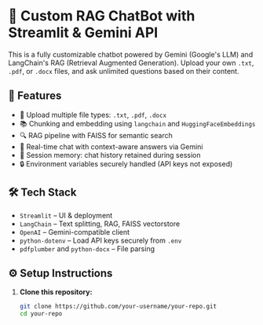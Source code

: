 # 🤖 Custom RAG ChatBot with Streamlit & Gemini API

This is a fully customizable chatbot powered by Gemini (Google's LLM) and LangChain's RAG (Retrieval Augmented Generation). Upload your own `.txt`, `.pdf`, or `.docx` files, and ask unlimited questions based on their content.

## 🚀 Features

- 📄 Upload multiple file types: `.txt`, `.pdf`, `.docx`
- 📚 Chunking and embedding using `langchain` and `HuggingFaceEmbeddings`
- 🔍 RAG pipeline with FAISS for semantic search
- 💬 Real-time chat with context-aware answers via Gemini
- 🧠 Session memory: chat history retained during session
- 🔒 Environment variables securely handled (API keys not exposed)

## 🛠️ Tech Stack

- `Streamlit` – UI & deployment
- `LangChain` – Text splitting, RAG, FAISS vectorstore
- `OpenAI` – Gemini-compatible client
- `python-dotenv` – Load API keys securely from `.env`
- `pdfplumber` and `python-docx` – File parsing

## ⚙️ Setup Instructions

1. **Clone this repository:**
   ```bash
   git clone https://github.com/your-username/your-repo.git
   cd your-repo
